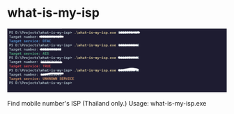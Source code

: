 ﻿# what-is-my-isp

![plot](./img/example.png)

Find mobile number's ISP (Thailand only.)
Usage: what-is-my-isp.exe <phone number>
